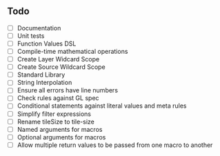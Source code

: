 ## Todo
 - [ ] Documentation
 - [ ] Unit tests
 - [ ] Function Values DSL
 - [ ] Compile-time mathematical operations
 - [ ] Create Layer Widcard Scope
 - [ ] Create Source Wildcard Scope
 - [ ] Standard Library
 - [ ] String Interpolation
 - [ ] Ensure all errors have line numbers
 - [ ] Check rules against GL spec
 - [ ] Conditional statements against literal values and meta rules
 - [ ] Simplify filter expressions
 - [ ] Rename tileSize to tile-size
 - [ ] Named arguments for macros
 - [ ] Optional arguments for macros
 - [ ] Allow multiple return values to be passed from one macro to another
